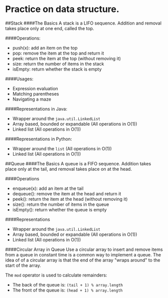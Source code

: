 Practice on data structure.
===============

##Stack
####The Basics
A stack is a LIFO sequence. Addition and removal takes place only at one end, called the top.

####Operations:

+ push(x): add an item on the top
+ pop: remove the item at the top and return it
+ peek: return the item at the top (without removing it)
+ size: return the number of items in the stack
+ isEmpty: return whether the stack is empty

####Usages:

+ Expression evaluation
+ Matching parentheses
+ Navigating a maze

####Representations in Java:

+ Wrapper around the `java.util.LinkedList`
+ Array based, bounded or expandable (All operations in O(1))
+ Linked list (All operations in O(1))

####Representations in Python:

+ Wrapper around the `list` (All operations in O(1))
+ Linked list (All operations in O(1))

##Queue
####The Basics
A queue is a FIFO sequence. Addition takes place only at the tail, and removal takes place on at the head.

####Operations

+ enqueue(x): add an item at the tail
+ dequeue(): remove the item at the head and return it
+ peek(): return the item at the head (without removing it)
+ size(): return the number of items in the queue
+ isEmpty(): return whether the queue is empty

####Representations

+ Wrapper around the `java.util.LinkedList`
+ Array based, bounded or expandable (All operations in O(1))
+ Linked list (All operations in O(1))

####Circular Array in Queue
Use a circular array to insert and remove items from a queue in constant time is a common way to implement a queue. The idea of of a circular array is that the end of the array "wraps around" to the start of the array.

The `mod` operator is used to calculate remainders:

+ The back of the queue is: `(tail + 1) % array.length`
+ The front of the queue is: `(head + 1) % array.length`
